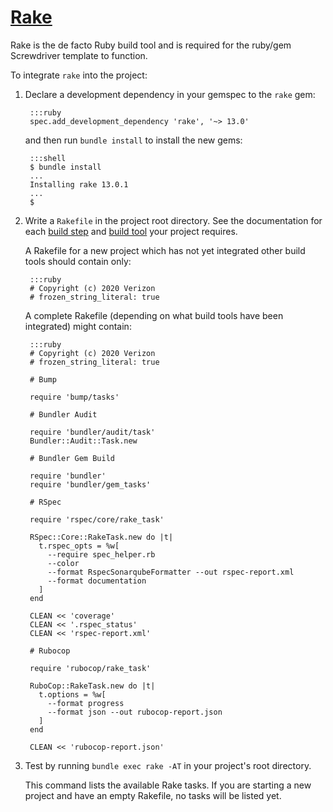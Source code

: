 # [Rake](https://github.com/ruby/rake)

Rake is the de facto Ruby build tool and is required for the ruby/gem Screwdriver
template to function.

To integrate `rake` into the project:

1. Declare a development dependency in your gemspec to the `rake` gem:

        :::ruby
        spec.add_development_dependency 'rake', '~> 13.0'

    and then run `bundle install` to install the new gems:

        :::shell
        $ bundle install
        ...
        Installing rake 13.0.1
        ...
        $

2. Write a `Rakefile` in the project root directory.  See the documentation for
each [build step](../build-steps) and  [build tool](../integrating-build-tools) your
project requires.

    A Rakefile for a new project which has not yet integrated other build tools
    should contain only:

        :::ruby
        # Copyright (c) 2020 Verizon
        # frozen_string_literal: true

    A complete Rakefile (depending on what build tools have been
    integrated) might contain:

        :::ruby
        # Copyright (c) 2020 Verizon
        # frozen_string_literal: true

        # Bump

        require 'bump/tasks'

        # Bundler Audit

        require 'bundler/audit/task'
        Bundler::Audit::Task.new

        # Bundler Gem Build

        require 'bundler'
        require 'bundler/gem_tasks'

        # RSpec

        require 'rspec/core/rake_task'

        RSpec::Core::RakeTask.new do |t|
          t.rspec_opts = %w[
            --require spec_helper.rb
            --color
            --format RspecSonarqubeFormatter --out rspec-report.xml
            --format documentation
          ]
        end

        CLEAN << 'coverage'
        CLEAN << '.rspec_status'
        CLEAN << 'rspec-report.xml'

        # Rubocop

        require 'rubocop/rake_task'

        RuboCop::RakeTask.new do |t|
          t.options = %w[
            --format progress
            --format json --out rubocop-report.json
          ]
        end

        CLEAN << 'rubocop-report.json'

3. Test by running `bundle exec rake -AT` in your project's root directory.

    This command lists the available Rake tasks. If you are starting a new project and
    have an empty Rakefile, no tasks will be listed yet.
